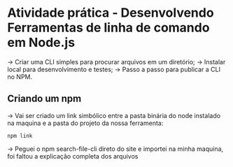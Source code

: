 # Atividade prática - Desenvolvendo Ferramentas de linha de comando em Node.js

-> Criar uma CLI simples para procurar arquivos em um diretório;
-> Instalar local para desenvolvimento e testes;
-> Passo a passo para publicar a CLI no NPM.

## Criando um npm

-> Vai ser criado um link simbólico entre a pasta binária do node instalado na maquina e a pasta do projeto da nossa ferramenta:

    npm link

-> Peguei o npm search-file-cli direto do site e importei na minha maquina, foi faltou a explicação completa dos arquivos 